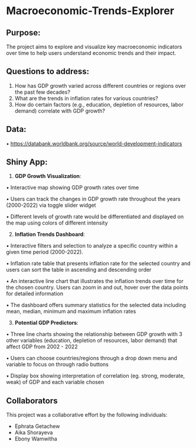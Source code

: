 # Macroeconomic-Trends-Explorer

## Purpose:
The project aims to explore and visualize key macroeconomic indicators over time to help users understand economic trends and their impact.

## Questions to address:
1.	How has GDP growth varied across different countries or regions over the past few decades?
2.	What are the trends in inflation rates for various countries?
3.	How do certain factors (e.g., education, depletion of resources, labor demand) correlate with GDP growth?

## Data:
•	https://databank.worldbank.org/source/world-development-indicators

## Shiny App:

1.	**GDP Growth Visualization**:
   
•	Interactive map showing GDP growth rates over time

•	Users can track the changes in GDP growth rate throughout the years (2000-2022) via toggle slider widget

•	Different levels of growth rate would be differentiated and displayed on the map using colors of different intensity

2.	**Inflation Trends Dashboard**:
   
•	Interactive filters and selection to analyze a specific country within a given time period (2000-2022).

•	Inflation rate table that presents inflation rate for the selected country and users can sort the table in ascending and descending order

•	An interactive line chart that illustrates the inflation trends over time for the chosen country. Users can zoom in and out, hover over the data points for detailed information

•	The dashboard offers summary statistics for the selected data including mean, median, minimum and maximum inflation rates

3.	**Potential GDP Predictors**:
   
•	Three line charts showing the relationship between GDP growth with 3 other variables (education, depletion of resources, labor demand) that affect GDP from 2002 - 2022

•	Users can choose countries/regions through a drop down menu and variable to focus on through radio buttons

•	Display box showing interpretation of correlation (eg. strong, moderate, weak) of GDP and each variable chosen

## Collaborators

This project was a collaborative effort by the following individuals:

- Ephrata Getachew
- Aika Shorayeva
- Ebony Wamwitha
  


